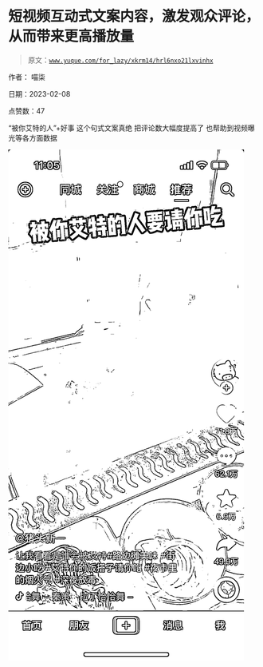 # 短视频互动式文案内容，激发观众评论，从而带来更高播放量

> 原文：[`www.yuque.com/for_lazy/xkrm14/hrl6nxo21lxvinhx`](https://www.yuque.com/for_lazy/xkrm14/hrl6nxo21lxvinhx)

作者： 喵柒

日期：2023-02-08

点赞数：47

“被你艾特的人”+好事 这个句式文案真绝 把评论数大幅度提高了 也帮助到视频曝光等各方面数据

![](img/441ad5b74dec2fbc3d220be919a0c6a6.png)

